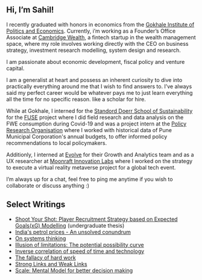 ## Hi, I’m Sahil!

I recently graduated with honors in economics from the [Gokhale Institute of Politics and Economics](https://gipe.ac.in/). Currently, i’m working as a Founder’s Office Associate at [Cambridge Wealth](https://www.cambridgewealth.in/), a fintech startup in the wealth management space, where my role involves working directly with the CEO on business strategy, investment research modelling, system design and research.   

I am passionate about economic development, fiscal policy and venture capital. 

I am a generalist at heart and possess an inherent curiosity to dive into practically everything around me that I wish to find answers to. I’ve always said my perfect career would be whatever pays me to just learn everything all the time for no specific reason. like a scholar for hire.

While at Gokhale, I interned for the [Standord Doerr School of Sustainability]([url](https://sustainability.stanford.edu/)) for the [FUSE](fuse.stanford.edu) project where I did field research and data analysis on the FWE consumption during Covid-19 and was a project intern at the [Policy Research Organisation](policyresearch.in) where I worked with historical data of Pune Municipal Corporation's annual budgets, to offer informed policy recommendations to local policymakers. 

Additionly, I interned at [Evolve](evolveinc.io) for their Growth and Analytics team and as a UX researcher at [Moonraft Innovation Labs](moonraft.com) where I worked on the strategy to execute a virtual reality metaverse project for a global tech event.   
 
I’m always up for a chat, feel free to ping me anytime if you wish to collaborate or discuss anything :)

## Select Writings
- [Shoot Your Shot: Player Recruitment Strategy based on Expected Goals(xG) Modelling](https://bit.ly/undergrad-thesis) (undergraduate thesis)
- [India's petrol prices - An unsolved conundrum]([url](https://sahilpawar.substack.com/p/indias-petrol-prices-the-unsolved)) 
- [On systems thinking]([url](https://sahilpawar.substack.com/p/on-systems-thinking))
- [Illusion of limitations: The potential possibility curve]([url](https://sahilpawar.substack.com/p/illusion-of-limitations-the-potential))
- [Inverse correlation of speed of time and technology]([url](https://sahilpawar.substack.com/p/inverse-correlation-between-speed))
- [The fallacy of hard work]([url](https://sahilpawar.substack.com/p/the-fallacy-of-hard-work))
- [Strong Links and Weak Links]([url](https://sahilpawar.substack.com/p/messi-lebron-warren-buffet-and-effective-philanthropy)https://sahilpawar.substack.com/p/messi-lebron-warren-buffet-and-effective-philanthropy)
- [Scale: Mental Model for better decision making]([url](https://open.substack.com/pub/sahilpawar/p/scale-a-mental-model-for-better-decision-making?r=i0qgj&utm_campaign=post&utm_medium=web)https://open.substack.com/pub/sahilpawar/p/scale-a-mental-model-for-better-decision-making?r=i0qgj&utm_campaign=post&utm_medium=web)
